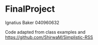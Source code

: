# FinalProject

Ignatius Baker 040960632

Code adapted from class examples and https://github.com/ShirwaM/Simplistic-RSS
